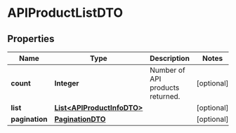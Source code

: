 
# APIProductListDTO

## Properties
Name | Type | Description | Notes
------------ | ------------- | ------------- | -------------
**count** | **Integer** | Number of API products returned.  |  [optional]
**list** | [**List&lt;APIProductInfoDTO&gt;**](APIProductInfoDTO.md) |  |  [optional]
**pagination** | [**PaginationDTO**](PaginationDTO.md) |  |  [optional]



